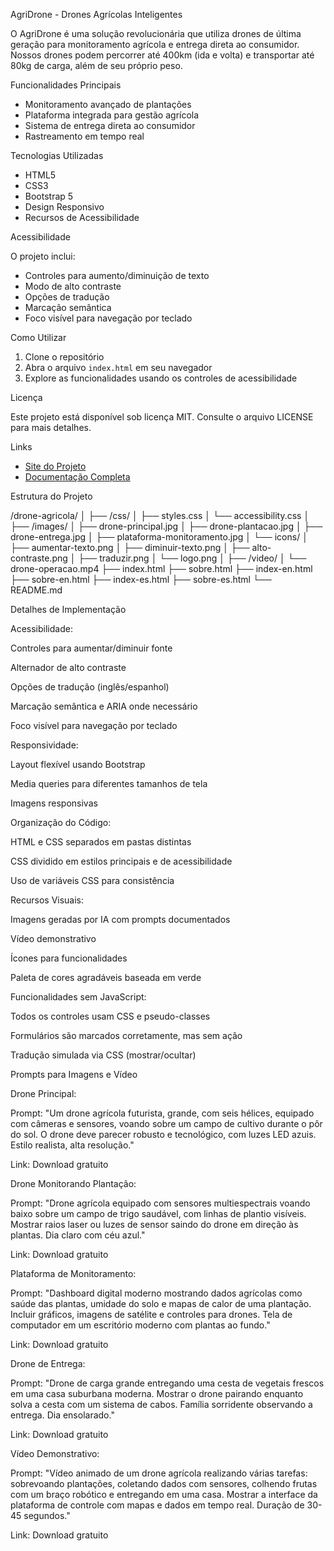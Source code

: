AgriDrone - Drones Agrícolas Inteligentes

O AgriDrone é uma solução revolucionária que utiliza drones de última geração para monitoramento agrícola e entrega direta ao consumidor. Nossos drones podem percorrer até 400km (ida e volta) e transportar até 80kg de carga, além de seu próprio peso.

Funcionalidades Principais

- Monitoramento avançado de plantações
- Plataforma integrada para gestão agrícola
- Sistema de entrega direta ao consumidor
- Rastreamento em tempo real

Tecnologias Utilizadas

- HTML5
- CSS3
- Bootstrap 5
- Design Responsivo
- Recursos de Acessibilidade

Acessibilidade

O projeto inclui:

- Controles para aumento/diminuição de texto
- Modo de alto contraste
- Opções de tradução
- Marcação semântica
- Foco visível para navegação por teclado

Como Utilizar

1. Clone o repositório
2. Abra o arquivo `index.html` em seu navegador
3. Explore as funcionalidades usando os controles de acessibilidade

Licença

Este projeto está disponível sob licença MIT. Consulte o arquivo LICENSE para mais detalhes.

Links

- [Site do Projeto](https://www.agridrone.com)
- [Documentação Completa](sobre.html)

Estrutura do Projeto

/drone-agricola/
│
├── /css/
│   ├── styles.css
│   └── accessibility.css
│
├── /images/
│   ├── drone-principal.jpg
│   ├── drone-plantacao.jpg
│   ├── drone-entrega.jpg
│   ├── plataforma-monitoramento.jpg
│   └── icons/
│       ├── aumentar-texto.png
│       ├── diminuir-texto.png
│       ├── alto-contraste.png
│       ├── traduzir.png
│       └── logo.png
│
├── /video/
│   └── drone-operacao.mp4
├── index.html
├── sobre.html
├── index-en.html
├── sobre-en.html
├── index-es.html
├── sobre-es.html
└── README.md

Detalhes de Implementação

Acessibilidade:

Controles para aumentar/diminuir fonte

Alternador de alto contraste

Opções de tradução (inglês/espanhol)

Marcação semântica e ARIA onde necessário

Foco visível para navegação por teclado

Responsividade:

Layout flexível usando Bootstrap

Media queries para diferentes tamanhos de tela

Imagens responsivas

Organização do Código:

HTML e CSS separados em pastas distintas

CSS dividido em estilos principais e de acessibilidade

Uso de variáveis CSS para consistência

Recursos Visuais:

Imagens geradas por IA com prompts documentados

Vídeo demonstrativo

Ícones para funcionalidades

Paleta de cores agradáveis baseada em verde

Funcionalidades sem JavaScript:

Todos os controles usam CSS e pseudo-classes

Formulários são marcados corretamente, mas sem ação

Tradução simulada via CSS (mostrar/ocultar)

Prompts para Imagens e Vídeo

Drone Principal:

Prompt: "Um drone agrícola futurista, grande, com seis hélices, equipado com câmeras e sensores, voando sobre um campo de cultivo durante o pôr do sol. O drone deve parecer robusto e tecnológico, com luzes LED azuis. Estilo realista, alta resolução."

Link: Download gratuito

Drone Monitorando Plantação:

Prompt: "Drone agrícola equipado com sensores multiespectrais voando baixo sobre um campo de trigo saudável, com linhas de plantio visíveis. Mostrar raios laser ou luzes de sensor saindo do drone em direção às plantas. Dia claro com céu azul."

Link: Download gratuito

Plataforma de Monitoramento:

Prompt: "Dashboard digital moderno mostrando dados agrícolas como saúde das plantas, umidade do solo e mapas de calor de uma plantação. Incluir gráficos, imagens de satélite e controles para drones. Tela de computador em um escritório moderno com plantas ao fundo."

Link: Download gratuito

Drone de Entrega:

Prompt: "Drone de carga grande entregando uma cesta de vegetais frescos em uma casa suburbana moderna. Mostrar o drone pairando enquanto solva a cesta com um sistema de cabos. Família sorridente observando a entrega. Dia ensolarado."

Link: Download gratuito

Vídeo Demonstrativo:

Prompt: "Vídeo animado de um drone agrícola realizando várias tarefas: sobrevoando plantações, coletando dados com sensores, colhendo frutas com um braço robótico e entregando em uma casa. Mostrar a interface da plataforma de controle com mapas e dados em tempo real. Duração de 30-45 segundos."

Link: Download gratuito

